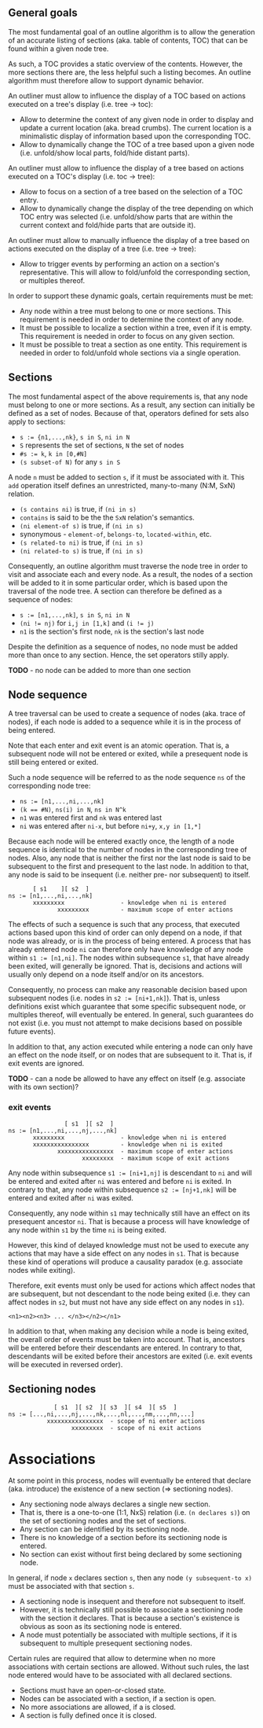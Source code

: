 
<!-- ======================================================================= -->
## General goals

The most fundamental goal of an outline algorithm is to allow the generation
of an accurate listing of sections (aka. table of contents, TOC) that can be
found within a given node tree.

As such, a TOC provides a static overview of the contents. However,
the more sections there are, the less helpful such a listing becomes.
An outline algorithm must therefore allow to support dynamic behavior.

An outliner must allow to influence the display of a TOC based on actions
executed on a tree's display (i.e. tree -> toc):

* Allow to determine the context of any given node in order to display and
  update a current location (aka. bread crumbs). The current location is a
  minimalistic display of information based upon the corresponding TOC.
* Allow to dynamically change the TOC of a tree based upon a given node
  (i.e. unfold/show local parts, fold/hide distant parts).

An outliner must allow to influence the display of a tree based on actions
executed on a TOC's display (i.e. toc -> tree):

* Allow to focus on a section of a tree based on the selection of a TOC entry.
* Allow to dynamically change the display of the tree depending on which TOC
  entry was selected (i.e. unfold/show parts that are within the current
  context and fold/hide parts that are outside it).

An outliner must allow to manually influence the display of a tree based on
actions executed on the display of a tree (i.e. tree -> tree):

* Allow to trigger events by performing an action on a section's representative.
  This will allow to fold/unfold the corresponding section, or multiples thereof.

In order to support these dynamic goals, certain requirements must be met:

* Any node within a tree must belong to one or more sections.
  This requirement is needed in order to determine the context of any node.
* It must be possible to localize a section within a tree, even if it is empty.
  This requirement is needed in order to focus on any given section.
* It must be possible to treat a section as one entity. This requirement is
  needed in order to fold/unfold whole sections via a single operation.

<!-- ======================================================================= -->
## Sections

The most fundamental aspect of the above requirements is, that any node must
belong to one or more sections. As a result, any section can initially be
defined as a set of nodes. Because of that, operators defined for sets also
apply to sections:

* `s := {n1,...,nk}`, `s in S`, `ni in N`
* `S` represents the set of sections, `N` the set of nodes
* `#s := k`, `k in [0,#N]`
* `(s subset-of N)` for any `s in S`

A node `n` must be added to section `s`, if it must be associated with it. This
`add` operation itself defines an unrestricted, many-to-many (N:M, SxN) relation.

* `(s contains ni)` is true, if `(ni in s)`
* `contains` is said to be the the `SxN` relation's semantics.
* `(ni element-of s)` is true, if `(ni in s)`
* synonymous - `element-of`, `belongs-to`, `located-within`, etc.
* `(s related-to ni)` is true, if `(ni in s)`
* `(ni related-to s)` is true, if `(ni in s)`

Consequently, an outline algorithm must traverse the node tree in order to
visit and associate each and every node. As a result, the nodes of a section
will be added to it in some particular order, which is based upon the traversal
of the node tree. A section can therefore be defined as a sequence of nodes:

* `s := [n1,...,nk]`, `s in S`, `ni in N`
* `(ni != nj)` for `i,j in [1,k]` and `(i != j)`
* `n1` is the section's first node, `nk` is the section's last node

Despite the definition as a sequence of nodes, no node must be added more than
once to any section. Hence, the set operators stilly apply.

**TODO** -
no node can be added to more than one section

<!-- ======================================================================= -->
## Node sequence

A tree traversal can be used to create a sequence of nodes (aka. trace of nodes),
if each node is added to a sequence while it is in the process of being entered.

Note that each enter and exit event is an atomic operation. That is, a subsequent
node will not be entered or exited, while a presequent node is still being
entered or exited.

Such a node sequence will be referred to as the node sequence `ns` of the
corresponding node tree:

* `ns := [n1,...,ni,...,nk]`
* `(k == #N)`, `ns(i) in N`, `ns in N^k`
* `n1` was entered first and `nk` was entered last
* `ni` was entered after `ni-x`, but before `ni+y`, `x,y in [1,*]`

Because each node will be entered exactly once, the length of a node sequence
is identical to the number of nodes in the corresponding tree of nodes. Also,
any node that is neither the first nor the last node is said to be subsequent
to the first and presequent to the last node. In addition to that, any node
is said to be insequent (i.e. neither pre- nor subsequent) to itself.

```
       [ s1    ][ s2  ]
ns := [n1,...,ni,...,nk]
       xxxxxxxxx                - knowledge when ni is entered
              xxxxxxxxx         - maximum scope of enter actions
```

The effects of such a sequence is such that any process, that executed
actions based upon this kind of order can only depend on a node, if that node
was already, or is in the process of being entered. A process that has already
entered node `ni` can therefore only have knowledge of any node within
`s1 := [n1,ni]`. The nodes within subsequence `s1`, that have already been
exited, will generally be ignored. That is, decisions and actions will usually
only depend on a node itself and/or on its ancestors.

Consequently, no process can make any reasonable decision based upon subsequent
nodes (i.e. nodes in `s2 := [ni+1,nk]`). That is, unless definitions exist
which guarantee that some specific subsequent node, or multiples thereof, will
eventually be entered. In general, such guarantees do not exist (i.e. you must
not attempt to make decisions based on possible future events).

In addition to that, any action executed while entering a node can only have an
effect on the node itself, or on nodes that are subsequent to it. That is, if
exit events are ignored.

**TODO** -
can a node be allowed to have any effect on itself
(e.g. associate with its own section)?

### exit events

```
                [ s1  ][ s2  ]
ns := [n1,...,ni,...,nj,...,nk]
       xxxxxxxxx                - knowledge when ni is entered
       xxxxxxxxxxxxxxxx         - knowledge when ni is exited
              xxxxxxxxxxxxxxxx  - maximum scope of enter actions
                     xxxxxxxxx  - maximum scope of exit actions
```

Any node within subsequence `s1 := [ni+1,nj]` is descendant to `ni` and will
be entered and exited after `ni` was entered and before `ni` is exited. In
contrary to that, any node within subsequence `s2 := [nj+1,nk]` will be entered
and exited after `ni` was exited.

Consequently, any node within `s1` may technically still have an effect on its
presequent ancestor `ni`. That is because a process will have knowledge of any
node within `s1` by the time `ni` is being exited.

However, this kind of delayed knowledge must not be used to execute any actions
that may have a side effect on any nodes in `s1`. That is because these kind of
operations will produce a causality paradox (e.g. associate nodes while exiting).

Therefore, exit events must only be used for actions which affect nodes that are
subsequent, but not descendant to the node being exited (i.e. they can affect
nodes in `s2`, but must not have any side effect on any nodes in `s1`).

```
<n1><n2><n3> ... </n3></n2></n1>
```

In addition to that, when making any decision while a node is being exited,
the overall order of events must be taken into account. That is, ancestors
will be entered before their descendants are entered. In contrary to that,
descendants will be exited before their ancestors are exited (i.e. exit
events will be executed in reversed order).

<!-- ======================================================================= -->
## Sectioning nodes

```
             [ s1  ][ s2  ][ s3  ][ s4  ][ s5  ]
ns := [...,ni,...,nj,...,nk,...,nl,...,nm,...,nn,...]
           xxxxxxxxxxxxxxxx  - scope of ni enter actions
                  xxxxxxxxx  - scope of ni exit actions
```

<!-- ======================================================================= -->
# Associations

At some point in this process, nodes will eventually be entered that declare
(aka. introduce) the existence of a new section (=> sectioning nodes).

* Any sectioning node always declares a single new section.
* That is, there is a one-to-one (1:1, NxS) relation (i.e. `(n declares s)`)
  on the set of sectioning nodes and the set of sections.
* Any section can be identified by its sectioning node.
* There is no knowledge of a section before its sectioning node is entered.
* No section can exist without first being declared by some sectioning node.

In general, if node `x` declares section `s`, then any node
`(y subsequent-to x)` must be associated with that section `s`.

* A sectioning node is insequent and therefore not subsequent to itself.
* However, it is technically still possible to associate a sectioning node
  with the section it declares. That is because a section's existence is
  obvious as soon as its sectioning node is entered.
* A node must potentially be associated with multiple sections, if it is
  subsequent to multiple presequent sectioning nodes.

Certain rules are required that allow to determine when no more associations
with certain sections are allowed. Without such rules, the last node entered
would have to be associated with all declared sections.

* Sections must have an open-or-closed state.
* Nodes can be associated with a section, if a section is open.
* No more associations are allowed, if a is closed.
* A section is fully defined once it is closed.
